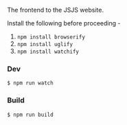 The frontend to the JSJS website.


Install the following before proceeding - 
1. `npm install browserify`
2. `npm install uglify`
3. `npm install watchify`

### Dev
```
$ npm run watch
```

### Build
```
$ npm run build
```